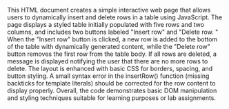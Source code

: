 This HTML document creates a simple interactive web page that allows users to dynamically insert and delete rows in a table using JavaScript.
The page displays a styled table initially populated with five rows and two columns, and includes two buttons labeled "Insert row" and "Delete row.
" When the "Insert row" button is clicked, a new row is added to the bottom of the table with dynamically generated content, while the "Delete row" button removes the first row from the table body. 
If all rows are deleted, a message is displayed notifying the user that there are no more rows to delete. The layout is enhanced with basic CSS for borders, spacing, and button styling.
A small syntax error in the insertRow() function (missing backticks for template literals) should be corrected for the row content to display properly. 
Overall, the code demonstrates basic DOM manipulation and styling techniques suitable for learning purposes or lab assignments.
